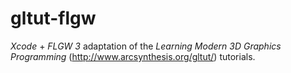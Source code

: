 gltut-flgw
==========

*Xcode* + *FLGW 3* adaptation of the *Learning Modern 3D Graphics Programming* (http://www.arcsynthesis.org/gltut/) tutorials.
